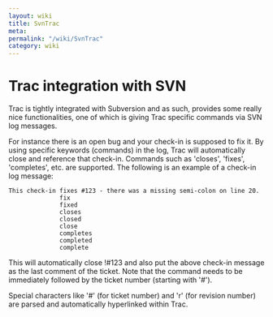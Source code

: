 ```yaml
---
layout: wiki
title: SvnTrac
meta: 
permalink: "/wiki/SvnTrac"
category: wiki
---
```

<!-- Name: SvnTrac -->
<!-- Version: 3 -->
<!-- Author: dikim -->

# Trac integration with SVN

Trac is tightly integrated with Subversion and as such, provides some really nice functionalities, one of which is giving Trac specific commands via SVN log messages.

For instance there is an open bug and your check-in is supposed to fix it.  By using specific keywords (commands) in the log, Trac will automatically close and reference that check-in.  Commands such as 'closes', 'fixes', 'completes', etc. are supported.  The following is an example of a check-in log message:


    This check-in fixes #123 - there was a missing semi-colon on line 20.
                  fix
                  fixed
                  closes
                  closed
                  close
                  completes
                  completed
                  complete

This will automatically close !#123 and also put the above check-in message as the last comment of the ticket.  Note that the command needs to be immediately followed by the ticket number (starting with '#').

Special characters like '#' (for ticket number) and 'r' (for revision number) are parsed and automatically hyperlinked within Trac.